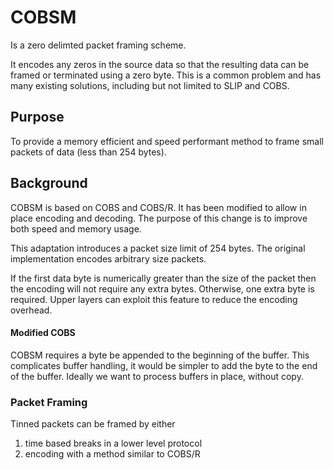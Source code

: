 # COBSM
Is a zero delimted packet framing scheme. 

It encodes any zeros in the source data so that the resulting data can be framed or terminated using a zero byte. This is a common problem and has many existing solutions, including but not limited to SLIP and COBS.
## Purpose
To provide a memory efficient and speed performant method to frame small packets of data (less than 254 bytes).
## Background
COBSM is based on COBS and COBS/R. It has been modified to allow in place encoding and decoding. The purpose of this change is to improve both speed and memory usage. 

This adaptation introduces a packet size limit of 254 bytes. The original implementation encodes arbitrary size packets. 

If the first data byte is numerically greater than the size of the packet then the encoding will not require any extra bytes. Otherwise, one extra byte is required. Upper layers can exploit this feature to reduce the encoding overhead.

#### Modified COBS
COBSM requires a byte be appended to the beginning of the buffer. This complicates buffer handling, it would be simpler to add the byte to the end of the buffer. Ideally we want to process buffers in place, without copy.

### Packet Framing
Tinned packets can be framed by either 
1. time based breaks in a lower level protocol
2. encoding with a method similar to COBS/R